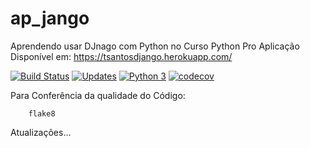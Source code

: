 # ap_jango
Aprendendo usar DJnago com Python no Curso Python Pro
Aplicação Disponível em: https://tsantosdjango.herokuapp.com/

[![Build Status](https://travis-ci.com/tarcisosantos/ap_django.svg?branch=main)](https://travis-ci.com/tarcisosantos/ap_django)
[![Updates](https://pyup.io/repos/github/tarcisosantos/ap_django/shield.svg)](https://pyup.io/repos/github/tarcisosantos/ap_django/)
[![Python 3](https://pyup.io/repos/github/tarcisosantos/ap_django/python-3-shield.svg)](https://pyup.io/repos/github/tarcisosantos/ap_django/)
[![codecov](https://codecov.io/gh/tarcisosantos/ap_django/branch/master/graph/badge.svg)](https://codecov.io/gh/tarcisosantos/ap_django)

Para Conferência da qualidade do Código:
```Console
    flake8
```

Atualizações...
